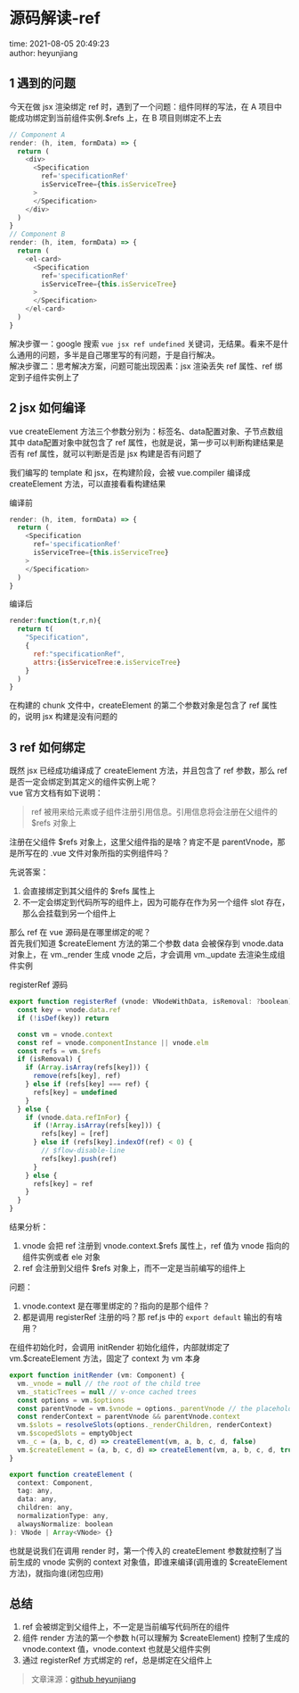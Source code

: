 # 源码解读-ref

time: 2021-08-05 20:49:23  
author: heyunjiang

## 1 遇到的问题

今天在做 jsx 渲染绑定 ref 时，遇到了一个问题：组件同样的写法，在 A 项目中能成功绑定到当前组件实例.$refs 上，在 B 项目则绑定不上去

```javascript
// Component A
render: (h, item, formData) => {
  return (
    <div>
      <Specification
        ref='specificationRef'
        isServiceTree={this.isServiceTree}
      >
      </Specification>
    </div>
  )
}
// Component B
render: (h, item, formData) => {
  return (
    <el-card>
      <Specification
        ref='specificationRef'
        isServiceTree={this.isServiceTree}
      >
      </Specification>
    </el-card>
  )
}
```

解决步骤一：google 搜索 `vue jsx ref undefined` 关键词，无结果。看来不是什么通用的问题，多半是自己哪里写的有问题，于是自行解决。  
解决步骤二：思考解决方案，问题可能出现因素：jsx 渲染丢失 ref 属性、ref 绑定到子组件实例上了

## 2 jsx 如何编译

vue createElement 方法三个参数分别为：标签名、data配置对象、子节点数组  
其中 data配置对象中就包含了 ref 属性，也就是说，第一步可以判断构建结果是否有 ref 属性，就可以判断是否是 jsx 构建是否有问题了

我们编写的 template 和 jsx，在构建阶段，会被 vue.compiler 编译成 createElement 方法，可以直接看看构建结果  

编译前  
```javascript
render: (h, item, formData) => {
  return (
    <Specification
      ref='specificationRef'
      isServiceTree={this.isServiceTree}
    >
    </Specification>
  )
}
```
编译后
```javascript
render:function(t,r,n){
  return t(
    "Specification",
    {
      ref:"specificationRef",
      attrs:{isServiceTree:e.isServiceTree}
    }
  )
}
```

在构建的 chunk 文件中，createElement 的第二个参数对象是包含了 ref 属性的，说明 jsx 构建是没有问题的

## 3 ref 如何绑定

既然 jsx 已经成功编译成了 createElement 方法，并且包含了 ref 参数，那么 ref 是否一定会绑定到其定义的组件实例上呢？  
vue 官方文档有如下说明：  
> ref 被用来给元素或子组件注册引用信息。引用信息将会注册在父组件的 $refs 对象上

注册在父组件 $refs 对象上，这里父组件指的是啥？肯定不是 parentVnode，那是所写在的 .vue 文件对象所指的实例组件吗？

先说答案：  
1. 会直接绑定到其父组件的 $refs 属性上
2. 不一定会绑定到代码所写的组件上，因为可能存在作为另一个组件 slot 存在，那么会挂载到另一个组件上

那么 ref 在 vue 源码是在哪里绑定的呢？  
首先我们知道 $createElement 方法的第二个参数 data 会被保存到 vnode.data 对象上，在 vm._render 生成 vnode 之后，才会调用 vm._update 去渲染生成组件实例

registerRef 源码
```javascript
export function registerRef (vnode: VNodeWithData, isRemoval: ?boolean) {
  const key = vnode.data.ref
  if (!isDef(key)) return

  const vm = vnode.context
  const ref = vnode.componentInstance || vnode.elm
  const refs = vm.$refs
  if (isRemoval) {
    if (Array.isArray(refs[key])) {
      remove(refs[key], ref)
    } else if (refs[key] === ref) {
      refs[key] = undefined
    }
  } else {
    if (vnode.data.refInFor) {
      if (!Array.isArray(refs[key])) {
        refs[key] = [ref]
      } else if (refs[key].indexOf(ref) < 0) {
        // $flow-disable-line
        refs[key].push(ref)
      }
    } else {
      refs[key] = ref
    }
  }
}
```

结果分析：  
1. vnode 会把 ref 注册到 vnode.context.$refs 属性上，ref 值为 vnode 指向的组件实例或者 ele 对象
2. ref 会注册到父组件 $refs 对象上，而不一定是当前编写的组件上

问题：  
1. vnode.context 是在哪里绑定的？指向的是那个组件？
2. 都是调用 registerRef 注册的吗？那 ref.js 中的 `export default` 输出的有啥用？

在组件初始化时，会调用 initRender 初始化组件，内部就绑定了 vm.$createElement 方法，固定了 context 为 vm 本身  
```javascript
export function initRender (vm: Component) {
  vm._vnode = null // the root of the child tree
  vm._staticTrees = null // v-once cached trees
  const options = vm.$options
  const parentVnode = vm.$vnode = options._parentVnode // the placeholder node in parent tree
  const renderContext = parentVnode && parentVnode.context
  vm.$slots = resolveSlots(options._renderChildren, renderContext)
  vm.$scopedSlots = emptyObject
  vm._c = (a, b, c, d) => createElement(vm, a, b, c, d, false)
  vm.$createElement = (a, b, c, d) => createElement(vm, a, b, c, d, true)
}

export function createElement (
  context: Component,
  tag: any,
  data: any,
  children: any,
  normalizationType: any,
  alwaysNormalize: boolean
): VNode | Array<VNode> {}
```
也就是说我们在调用 render 时，第一个传入的 createElement 参数就控制了当前生成的 vnode 实例的 context 对象值，即谁来编译(调用谁的 $createElement 方法)，就指向谁(闭包应用)

## 总结

1. ref 会被绑定到父组件上，不一定是当前编写代码所在的组件
2. 组件 render 方法的第一个参数 h(可以理解为 $createElement) 控制了生成的 vnode.context 值，vnode.context 也就是父组件实例
3. 通过 registerRef 方式绑定的 ref，总是绑定在父组件上

> 文章涞源：[github heyunjiang](https://github.com/heyunjiang/Blog/blob/master/vue/vue%E6%BA%90%E7%A0%81%E8%A7%A3%E8%AF%BB/%E6%BA%90%E7%A0%81%E8%A7%A3%E8%AF%BB-ref.md)
